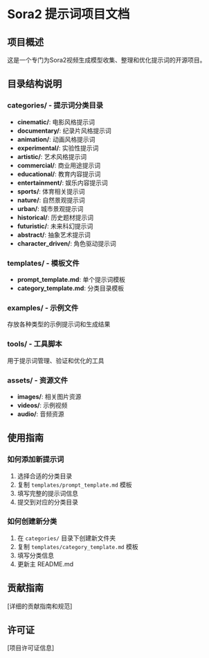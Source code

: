 # Sora2 提示词项目文档

## 项目概述
这是一个专门为Sora2视频生成模型收集、整理和优化提示词的开源项目。

## 目录结构说明

### categories/ - 提示词分类目录
- **cinematic/**: 电影风格提示词
- **documentary/**: 纪录片风格提示词
- **animation/**: 动画风格提示词
- **experimental/**: 实验性提示词
- **artistic/**: 艺术风格提示词
- **commercial/**: 商业用途提示词
- **educational/**: 教育内容提示词
- **entertainment/**: 娱乐内容提示词
- **sports/**: 体育相关提示词
- **nature/**: 自然景观提示词
- **urban/**: 城市景观提示词
- **historical/**: 历史题材提示词
- **futuristic/**: 未来科幻提示词
- **abstract/**: 抽象艺术提示词
- **character_driven/**: 角色驱动提示词

### templates/ - 模板文件
- **prompt_template.md**: 单个提示词模板
- **category_template.md**: 分类目录模板

### examples/ - 示例文件
存放各种类型的示例提示词和生成结果

### tools/ - 工具脚本
用于提示词管理、验证和优化的工具

### assets/ - 资源文件
- **images/**: 相关图片资源
- **videos/**: 示例视频
- **audio/**: 音频资源

## 使用指南

### 如何添加新提示词
1. 选择合适的分类目录
2. 复制 `templates/prompt_template.md` 模板
3. 填写完整的提示词信息
4. 提交到对应的分类目录

### 如何创建新分类
1. 在 `categories/` 目录下创建新文件夹
2. 复制 `templates/category_template.md` 模板
3. 填写分类信息
4. 更新主 README.md

## 贡献指南
[详细的贡献指南和规范]

## 许可证
[项目许可证信息]
